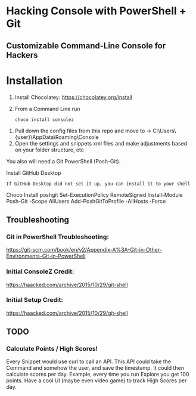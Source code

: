 # Hacking Console with PowerShell + Git
## Customizable Command-Line Console for Hackers

# Installation
1. Install Chocolatey: https://chocolatey.org/install
2. From a Command Line run 

       choco install consolez
     
     
<ol>
  <li>Pull down the config files from this repo and move to -> C:\Users\{user}\AppData\Roaming\Console</li>
  <li>Open the settings and snippets xml files and make adjustments based on your folder structure, etc</li>
</ol>
You also will need a Git PowerShell (Posh-Git).<br />

Install GitHub Desktop
  
    If GitHub Desktop did not set it up, you can install it to your shell  
Choco Install poshgit
Set-ExecutionPolicy RemoteSigned
Install-Module Posh-Git -Scope AllUsers
Add-PoshGitToProfile -AllHosts -Force
    

## Troubleshooting
### Git in PowerShell Troubleshooting:
https://git-scm.com/book/en/v2/Appendix-A%3A-Git-in-Other-Environments-Git-in-PowerShell

### Initial ConsoleZ Credit:
https://haacked.com/archive/2015/10/29/git-shell

### Initial Setup Credit:
https://haacked.com/archive/2015/10/29/git-shell

## TODO
### Calculate Points / High Scores!
<div>
  Every Snippet would use curl to call an API.
  This API could take the Command and somehow the user, and save the timestamp.
  It could then calculate scores per day.
  Example, every time you run Explore you get 100 points.
  Have a cool UI (maybe even video game) to track High Scores per day.
</div>

